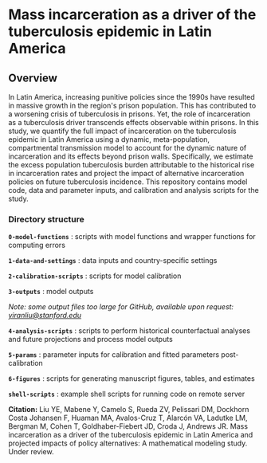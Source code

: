 # Mass incarceration as a driver of the tuberculosis epidemic in Latin America

## Overview

In Latin America, increasing punitive policies since the 1990s have resulted in massive growth in the region's prison population. This has contributed to a worsening crisis of tuberculosis in prisons. Yet, the role of incarceration as a tuberculosis driver transcends effects observable within prisons. In this study, we quantify the full impact of incarceration on the tuberculosis epidemic in Latin America using a dynamic, meta-population, compartmental transmission model to account for the dynamic nature of incarceration and its effects beyond prison walls. Specifically, we estimate the excess population tuberculosis burden attributable to the historical rise in incarceration rates and project the impact of alternative incarceration policies on future tuberculosis incidence. This repository contains model code, data and parameter inputs, and calibration and analysis scripts for the study.

### Directory structure

**`0-model-functions`** : scripts with model functions and wrapper functions for computing errors

**`1-data-and-settings`** : data inputs and country-specific settings

**`2-calibration-scripts`** : scripts for model calibration

**`3-outputs`** : model outputs

*Note: some output files too large for GitHub, available upon request: yiranliu@stanford.edu*

**`4-analysis-scripts`** : scripts to perform historical counterfactual analyses and future projections and process model outputs

**`5-params`** : parameter inputs for calibration and fitted parameters post-calibration

**`6-figures`** : scripts for generating manuscript figures, tables, and estimates

**`shell-scripts`** : example shell scripts for running code on remote server

**Citation:** Liu YE, Mabene Y, Camelo S, Rueda ZV, Pelissari DM, Dockhorn Costa Johansen F, Huaman MA, Avalos-Cruz T, Alarcón VA, Ladutke LM, Bergman M, Cohen T, Goldhaber-Fiebert JD, Croda J, Andrews JR. Mass incarceration as a driver of the tuberculosis epidemic in Latin America and projected impacts of policy alternatives: A mathematical modeling study. Under review.
